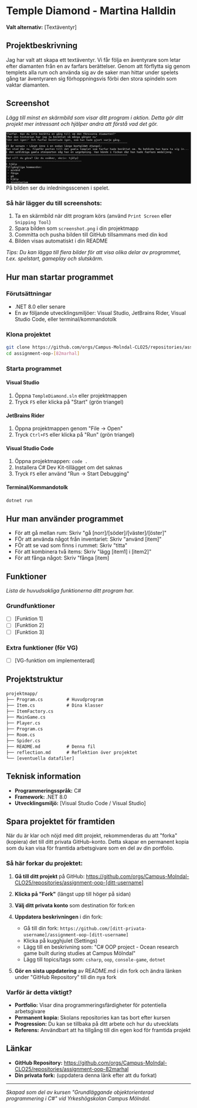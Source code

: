 # Temple Diamond - Martina Halldin

**Valt alternativ:** [Textäventyr]

## Projektbeskrivning

Jag har valt att skapa ett textäventyr. Vi får följa en äventyrare som letar efter diamanten från en av farfars berättelser. 
Genom att förflytta sig genom templets alla rum och använda sig av de saker man hittar under spelets gång tar äventyraren sig förhoppningsvis förbi den stora spindeln som vaktar diamanten. 

## Screenshot

_Lägg till minst en skärmbild som visar ditt program i aktion. Detta gör ditt projekt mer intressant och hjälper andra att förstå vad det gör._

![Skärmbild av programmet](screenshot.png)
På bilden ser du inledningsscenen i spelet. 

### Så här lägger du till screenshots:

1. Ta en skärmbild när ditt program körs (använd `Print Screen` eller `Snipping Tool`)
2. Spara bilden som `screenshot.png` i din projektmapp
3. Committa och pusha bilden till GitHub tillsammans med din kod
4. Bilden visas automatiskt i din README

_Tips: Du kan lägga till flera bilder för att visa olika delar av programmet, t.ex. spelstart, gameplay och slutskärm._

## Hur man startar programmet

### Förutsättningar

- .NET 8.0 eller senare
- En av följande utvecklingsmiljöer: Visual Studio, JetBrains Rider, Visual Studio Code, eller terminal/kommandotolk

### Klona projektet

```bash
git clone https://github.com/orgs/Campus-Molndal-CLO25/repositories/assignment-oop-[82marhal]]
cd assignment-oop-[82marhal]
```

### Starta programmet

#### Visual Studio

1. Öppna `TempleDiamond.sln` eller projektmappen
2. Tryck `F5` eller klicka på "Start" (grön triangel)

#### JetBrains Rider

1. Öppna projektmappen genom "File → Open"
2. Tryck `Ctrl+F5` eller klicka på "Run" (grön triangel)

#### Visual Studio Code

1. Öppna projektmappen: `code .`
2. Installera C# Dev Kit-tillägget om det saknas
3. Tryck `F5` eller använd "Run → Start Debugging"

#### Terminal/Kommandotolk

```bash
dotnet run
```

## Hur man använder programmet

- För att gå mellan rum: Skriv "gå [norr]/[söder]/[väster]/[öster]"
- FÖr att använda något från inventariet: Skriv "använd [item]"
- FÖr att se vad som finns i rummet: Skriv "titta"
- För att kombinera två items: Skriv "lägg [item1] i [item2]"
- För att fånga något: Skriv "fånga [item]


## Funktioner

_Lista de huvudsakliga funktionerna ditt program har._

### Grundfunktioner

- [ ] [Funktion 1]
- [ ] [Funktion 2]
- [ ] [Funktion 3]

### Extra funktioner (för VG)

- [ ] [VG-funktion om implementerad]

## Projektstruktur

```
projektmapp/
├── Program.cs         # Huvudprogram
├── Item.cs            # Dina klasser
├── ItemFactory.cs
├── MainGame.cs
├── Player.cs
├── Program.cs
├── Room.cs
├── Spider.cs
├── README.md          # Denna fil
├── reflection.md      # Reflektion över projektet
└── [eventuella datafiler]
```

## Teknisk information

- **Programmeringsspråk:** C#
- **Framework:** .NET 8.0
- **Utvecklingsmiljö:** [Visual Studio Code / Visual Studio]

## Spara projektet för framtiden

När du är klar och nöjd med ditt projekt, rekommenderas du att "forka" (kopiera) det till ditt privata GitHub-konto. Detta skapar en permanent kopia som du kan visa för framtida arbetsgivare som en del av din portfolio.

### Så här forkar du projektet:

1. **Gå till ditt projekt** på GitHub: https://github.com/orgs/Campus-Molndal-CLO25/repositories/assignment-oop-[ditt-username]

2. **Klicka på "Fork"** (längst upp till höger på sidan)

3. **Välj ditt privata konto** som destination för fork:en

4. **Uppdatera beskrivningen** i din fork:

   - Gå till din fork: `https://github.com/[ditt-privata-username]/assignment-oop-[ditt-username]`
   - Klicka på kugghjulet (Settings)
   - Lägg till en beskrivning som: "C# OOP project - Ocean research game built during studies at Campus Mölndal"
   - Lägg till topics/tags som: `csharp`, `oop`, `console-game`, `dotnet`

5. **Gör en sista uppdatering** av README.md i din fork och ändra länken under "GitHub Repository" till din nya fork

### Varför är detta viktigt?

- **Portfolio:** Visar dina programmeringsfärdigheter för potentiella arbetsgivare
- **Permanent kopia:** Skolans repositories kan tas bort efter kursen
- **Progression:** Du kan se tillbaka på ditt arbete och hur du utvecklats
- **Referens:** Användbart att ha tillgång till din egen kod för framtida projekt

## Länkar

- **GitHub Repository:** https://github.com/orgs/Campus-Molndal-CLO25/repositories/assignment-oop-82marhal
- **Din privata fork:** (uppdatera denna länk efter att du forkat)

---

_Skapad som del av kursen "Grundläggande objektorienterad programmering i C#" vid Yrkeshögskolan Campus Mölndal._
